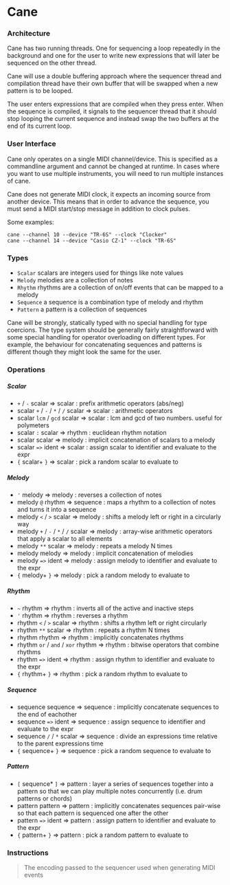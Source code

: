 # Cane

### Architecture
Cane has two running threads. One for sequencing a loop repeatedly in the background
and one for the user to write new expressions that will later be sequenced on the
other thread.

Cane will use a double buffering approach where the sequencer thread and compilation
thread have their own buffer that will be swapped when a new pattern is to be looped.

The user enters expressions that are compiled when they press enter. When the sequence
is compiled, it signals to the sequencer thread that it should stop looping the 
current sequence and instead swap the two buffers at the end of its current loop.


### User Interface
Cane only operates on a single MIDI channel/device. This is specified as a commandline
argument and cannot be changed at runtime. In cases where you want to use multiple
instruments, you will need to run multiple instances of cane.

Cane does not generate MIDI clock, it expects an incoming source from another device.
This means that in order to advance the sequence, you must send a MIDI start/stop message
in addition to clock pulses.

Some examples:
```
cane --channel 10 --device "TR-6S" --clock "Clocker"
cane --channel 14 --device "Casio CZ-1" --clock "TR-6S"
```


### Types
- `Scalar` scalars are integers used for things like note values
- `Melody` melodies are a collection of notes
- `Rhythm` rhythms are a collection of on/off events that can be mapped to a melody
- `Sequence` a sequence is a combination type of melody and rhythm
- `Pattern` a pattern is a collection of sequences

Cane will be strongly, statically typed with no special handling for type coercions.
The type system should be generally fairly straightforward with some special handling
for operator overloading on different types. For example, the behaviour for concatenating
sequences and patterns is different though they might look the same for the user.


### Operations
##### Scalar
- `+` / `-` scalar => scalar : prefix arithmetic operators (abs/neg)
- scalar `+` / `-` / `*` / `/` scalar => scalar : arithmetic operators
- scalar `lcm` / `gcd` scalar => scalar : lcm and gcd of two numbers. useful for polymeters
- scalar `:` scalar => rhythm : euclidean rhythm notation
- scalar scalar => melody : implicit concatenation of scalars to a melody
- scalar `=>` ident => scalar : assign scalar to identifier and evaluate to the expr
- `{` scalar+ `}` => scalar : pick a random scalar to evaluate to

##### Melody
- `'` melody => melody : reverses a collection of notes
- melody `@` rhythm => sequence : maps a rhythm to a collection of notes and turns it into a sequence
- melody `<` / `>` scalar => melody : shifts a melody left or right in a circularly way
- melody `+` / `-` / `*` / `/` scalar => melody : array-wise arithmetic operators that apply a scalar to all elements
- melody `**` scalar => melody : repeats a melody N times
- melody melody => melody : implicit concatenation of melodies
- melody `=>` ident => melody : assign melody to identifier and evaluate to the expr
- `{` melody+ `}` => melody : pick a random melody to evaluate to

##### Rhythm
- `~` rhythm => rhythm : inverts all of the active and inactive steps
- `'` rhythm => rhythm : reverses a rhythm
- rhythm `<` / `>` scalar => rhythm : shifts a rhythm left or right circularly
- rhythm `**` scalar => rhythm : repeats a rhythm N times
- rhythm rhythm => rhythm : implicitly concatenates rhythms
- rhythm `or` / `and` / `xor` rhythm => rhythm : bitwise operators that combine rhythms
- rhythm `=>` ident => rhythm : assign rhythm to identifier and evaluate to the expr
- `{` rhythm+ `}` => rhythm : pick a random rhythm to evaluate to

##### Sequence
- sequence sequence => sequence : implicitly concatenate sequences to the end of eachother
- sequence `=>` ident => sequence : assign sequence to identifier and evaluate to the expr
- sequence `/` / `*` scalar => sequence : divide an expressions time relative to the parent expressions time
- `{` sequence+ `}` => sequence : pick a random sequence to evaluate to

##### Pattern
- `[` sequence* `]` => pattern : layer a series of sequences together into a pattern so that we can play multiple notes concurrently (i.e. drum patterns or chords)
- pattern pattern => pattern : implicitly concatenates sequences pair-wise so that each pattern is sequenced one after the other 
- pattern `=>` ident => pattern : assign pattern to identifier and evaluate to the expr
- `{` pattern+ `}` => pattern : pick a random pattern to evaluate to


### Instructions
> The encoding passed to the sequencer used when generating MIDI events
